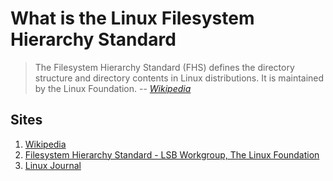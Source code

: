 # What is the Linux Filesystem Hierarchy Standard

> The Filesystem Hierarchy Standard (FHS) defines the directory structure and directory contents in Linux distributions.
> It is maintained by the Linux Foundation.
> -- *[Wikipedia](https://en.wikipedia.org/wiki/Filesystem_Hierarchy_Standard)*

## Sites

1. [Wikipedia](https://en.wikipedia.org/wiki/Filesystem_Hierarchy_Standard)
1. [Filesystem Hierarchy Standard - LSB Workgroup, The Linux Foundation](https://refspecs.linuxfoundation.org/FHS_3.0/fhs-3.0.pdf)
1. [Linux Journal](https://www.linuxjournal.com/content/filesystem-hierarchy-standard)
